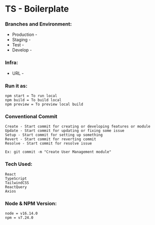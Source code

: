 # TS - Boilerplate

### Branches and Environment:

- Production - []()
- Staging - []()
- Test - []()
- Develop - []()

### Infra:

- URL - []()

### Run it as:

```
npm start = To run local
npm build = To build local
npm preview = To preview local build
```

### Conventional Commit

```
Create - Start commit for creating or developing features or module
Update - Start commit for updating or fixing some issue
Setup - Start commit for setting up something
Revert - Start commit for reverting commit
Resolve - Start commit for resolve issue

Ex: git commit -m "Create User Management module"
```

### Tech Used:

```
React
TypeScript
TailwindCSS
ReactQuery
Axios
```

### Node & NPM Version:

```
node = v16.14.0
npm = v7.24.0
```
